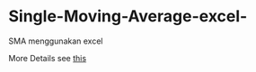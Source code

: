 # Single-Moving-Average-excel-
SMA menggunakan excel

More Details see [this](https://thinkstudioo.blogspot.com/2019/06/single-moving-average-menggunakan-excel.html)
